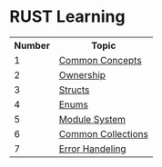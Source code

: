 # RUST Learning

<table>
    <tr>
        <th>Number</th>
        <th>Topic</th>
    </tr>
    <tr>
        <td>1</td>
        <td><a href ="https://github.com/edr3x/RUST-Learning/tree/master/1.common_concepts"> Common Concepts </a></td>
    </tr>
    <tr>
        <td>2</td>
        <td><a href ="https://github.com/edr3x/RUST-Learning/tree/master/2.understanding_ownership"> Ownership</a></td>
    </tr>
    <tr>
        <td>3</td>
        <td><a href ="https://github.com/edr3x/RUST-Learning/tree/master/3.structs"> Structs</a></td>
    </tr>
    <tr>
        <td>4</td>
        <td><a href ="https://github.com/edr3x/RUST-Learning/tree/master/4.enums"> Enums</a></td>
    </tr>
    <tr>
        <td>5</td>
        <td><a href ="https://github.com/edr3x/RUST-Learning/tree/master/5.module_system"> Module System</a></td>
    </tr>
    <tr>
        <td>6</td>
        <td><a href ="https://github.com/edr3x/RUST-Learning/tree/master/6.common_collections"> Common Collections</a></td>
    </tr>
     <tr>
        <td>7</td>
        <td><a href ="https://github.com/edr3x/RUST-Learning/tree/master/7.error_handeling"> Error Handeling</a></td>
    </tr>
</table>
